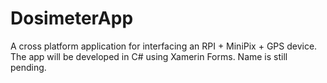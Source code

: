 # DosimeterApp

A cross platform application for interfacing an RPI + MiniPix + GPS device. The app will be developed in C# using Xamerin Forms. Name is still pending. 
